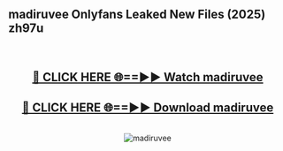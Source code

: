 <h2>madiruvee Onlyfans Leaked New Files (2025) zh97u</h2>
<br>
<div align="center">
<h2><a href="https://mediafiles.top/madiruvee&ref=git" rel="nofollow">🔴 CLICK HERE 🌐==►► Watch madiruvee</a></h2>
<h2><a href="https://mediafiles.top/madiruvee&ref=git" rel="nofollow">🔴 CLICK HERE 🌐==►► Download madiruvee</a></h2>
<br>
<a href="https://mediafiles.top/madiruvee&ref=git" rel="nofollow" data-target="animated-image.originalLink"><img src="https://i.ibb.co.com/xMMVF88/686577567.gif" alt="madiruvee" style="max-width: 100%; display: inline-block;" data-target="animated-image.originalImage"></a>
</div>
<br>
<br>
